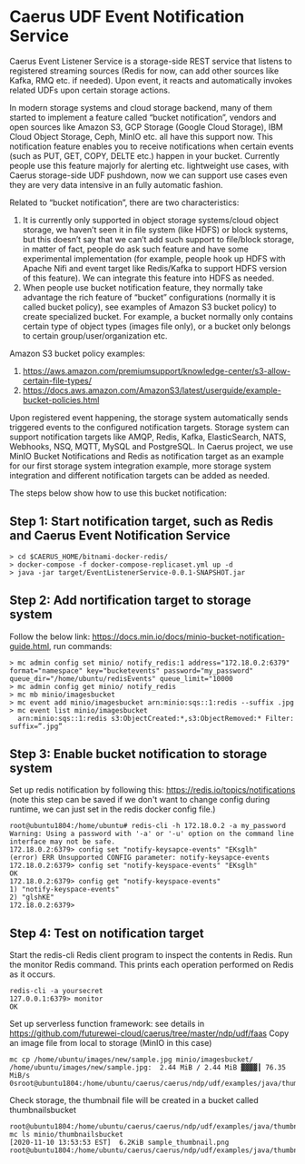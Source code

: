 # Caerus UDF Event Notification Service

Caerus Event Listener Service is a storage-side REST service that listens to registered streaming sources (Redis for now, can add other sources like Kafka, RMQ etc. if needed). Upon event, it reacts and automatically invokes related UDFs upon certain storage actions.


In modern storage systems and cloud storage backend, many of them started to implement a feature called “bucket notification”, vendors and open sources like Amazon S3, GCP Storage (Google Cloud Storage), IBM Cloud Object Storage, Ceph, MinIO etc. all have this support now. This notification feature enables you to receive notifications when certain events (such as PUT, GET, COPY, DELTE etc.) happen in your bucket. Currently people use this feature majorly for alerting etc. lightweight use cases, with Caerus storage-side UDF pushdown, now we can support use cases even they are very data intensive in an fully automatic fashion.


Related to “bucket notification”, there are two characteristics:
  1.	It is currently only supported in object storage systems/cloud object storage, we haven’t seen it in file system (like HDFS) or block systems, but this doesn’t say that we can’t add such support to file/block storage, in matter of fact, people do ask such feature and have some experimental implementation (for example, people hook up HDFS with Apache Nifi and event target like Redis/Kafka to support HDFS version of this feature). We can integrate this feature into HDFS as needed.
  2.	When people use bucket notification feature, they normally take advantage the rich feature of “bucket” configurations (normally it is called bucket policy), see examples of Amazon S3 bucket policy) to create specialized bucket. For example, a bucket normally only contains certain type of object types (images file only), or a bucket only belongs to certain group/user/organization etc. 
      

Amazon S3 bucket policy examples:
  1.	https://aws.amazon.com/premiumsupport/knowledge-center/s3-allow-certain-file-types/
  2.	https://docs.aws.amazon.com/AmazonS3/latest/userguide/example-bucket-policies.html
  
  
Upon registered event happening, the storage system automatically sends triggered events to the configured notification targets. Storage system can support notification targets like AMQP, Redis, Kafka, ElasticSearch, NATS, Webhooks, NSQ, MQTT, MySQL and PostgreSQL. In Caerus project, we use MinIO Bucket Notifications and Redis as notification target as an example for our first storage system integration example, more storage system integration and different notification targets can be added as needed.

The steps below show how to use this bucket notification:

## Step 1: Start notification target, such as Redis and Caerus Event Notification Service
```
> cd $CAERUS_HOME/bitnami-docker-redis/
> docker-compose -f docker-compose-replicaset.yml up -d
> java -jar target/EventListenerService-0.0.1-SNAPSHOT.jar
```
## Step 2: Add nortification target to storage system
Follow the below link: https://docs.min.io/docs/minio-bucket-notification-guide.html, run commands:
```
> mc admin config set minio/ notify_redis:1 address="172.18.0.2:6379" format="namespace" key="bucketevents" password="my_password" queue_dir="/home/ubuntu/redisEvents" queue_limit="10000
> mc admin config get minio/ notify_redis
> mc mb minio/imagesbucket
> mc event add minio/imagesbucket arn:minio:sqs::1:redis --suffix .jpg
> mc event list minio/imagesbucket
  arn:minio:sqs::1:redis s3:ObjectCreated:*,s3:ObjectRemoved:* Filter: suffix=”.jpg”
```
## Step 3: Enable bucket notification to storage system
Set up redis notification by following this: https://redis.io/topics/notifications (note this step can be saved if we don't want to change config during runtime, we can just set in the redis docker config file.)
```
root@ubuntu1804:/home/ubuntu# redis-cli -h 172.18.0.2 -a my_password
Warning: Using a password with '-a' or '-u' option on the command line interface may not be safe.
172.18.0.2:6379> config set "notify-keysapce-events" "EKsglh"
(error) ERR Unsupported CONFIG parameter: notify-keysapce-events
172.18.0.2:6379> config set "notify-keyspace-events" "EKsglh"
OK
172.18.0.2:6379> config get "notify-keyspace-events"
1) "notify-keyspace-events"
2) "glshKE"
172.18.0.2:6379>
```
## Step 4: Test on notification target
Start the redis-cli Redis client program to inspect the contents in Redis. Run the monitor Redis command. This prints each operation performed on Redis as it occurs.
```
redis-cli -a yoursecret
127.0.0.1:6379> monitor
OK
```
Set up serverless function framework: see details in https://github.com/futurewei-cloud/caerus/tree/master/ndp/udf/faas
Copy an image file from local to storage (MinIO in this case)
```
mc cp /home/ubuntu/images/new/sample.jpg minio/imagesbucket/
/home/ubuntu/images/new/sample.jpg:  2.44 MiB / 2.44 MiB ▓▓▓▓┃ 76.35 MiB/s 0sroot@ubuntu1804:/home/ubuntu/caerus/caerus/ndp/udf/examples/java/thumbnail#
```
Check storage, the thumbnail file will be created in a bucket called thumbnailsbucket
```
root@ubuntu1804:/home/ubuntu/caerus/caerus/ndp/udf/examples/java/thumbnail# mc ls minio/thumbnailsbucket
[2020-11-10 13:53:53 EST]  6.2KiB sample_thumbnail.png
root@ubuntu1804:/home/ubuntu/caerus/caerus/ndp/udf/examples/java/thumbnail#
```


